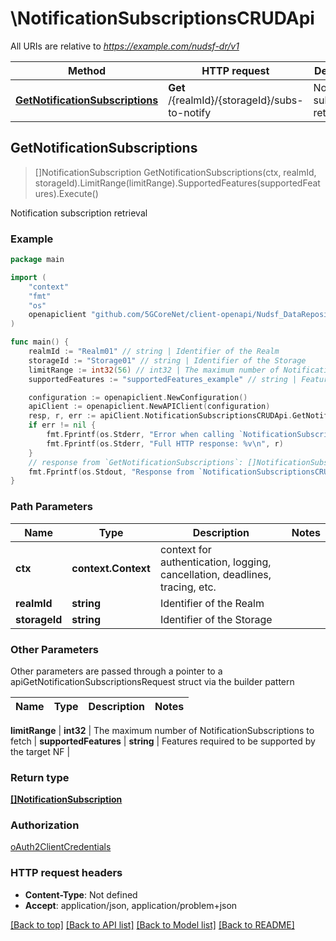 # \NotificationSubscriptionsCRUDApi

All URIs are relative to *https://example.com/nudsf-dr/v1*

Method | HTTP request | Description
------------- | ------------- | -------------
[**GetNotificationSubscriptions**](NotificationSubscriptionsCRUDApi.md#GetNotificationSubscriptions) | **Get** /{realmId}/{storageId}/subs-to-notify | Notification subscription retrieval



## GetNotificationSubscriptions

> []NotificationSubscription GetNotificationSubscriptions(ctx, realmId, storageId).LimitRange(limitRange).SupportedFeatures(supportedFeatures).Execute()

Notification subscription retrieval



### Example

```go
package main

import (
    "context"
    "fmt"
    "os"
    openapiclient "github.com/5GCoreNet/client-openapi/Nudsf_DataRepository"
)

func main() {
    realmId := "Realm01" // string | Identifier of the Realm
    storageId := "Storage01" // string | Identifier of the Storage
    limitRange := int32(56) // int32 | The maximum number of NotificationSubscriptions to fetch (optional)
    supportedFeatures := "supportedFeatures_example" // string | Features required to be supported by the target NF (optional)

    configuration := openapiclient.NewConfiguration()
    apiClient := openapiclient.NewAPIClient(configuration)
    resp, r, err := apiClient.NotificationSubscriptionsCRUDApi.GetNotificationSubscriptions(context.Background(), realmId, storageId).LimitRange(limitRange).SupportedFeatures(supportedFeatures).Execute()
    if err != nil {
        fmt.Fprintf(os.Stderr, "Error when calling `NotificationSubscriptionsCRUDApi.GetNotificationSubscriptions``: %v\n", err)
        fmt.Fprintf(os.Stderr, "Full HTTP response: %v\n", r)
    }
    // response from `GetNotificationSubscriptions`: []NotificationSubscription
    fmt.Fprintf(os.Stdout, "Response from `NotificationSubscriptionsCRUDApi.GetNotificationSubscriptions`: %v\n", resp)
}
```

### Path Parameters


Name | Type | Description  | Notes
------------- | ------------- | ------------- | -------------
**ctx** | **context.Context** | context for authentication, logging, cancellation, deadlines, tracing, etc.
**realmId** | **string** | Identifier of the Realm | 
**storageId** | **string** | Identifier of the Storage | 

### Other Parameters

Other parameters are passed through a pointer to a apiGetNotificationSubscriptionsRequest struct via the builder pattern


Name | Type | Description  | Notes
------------- | ------------- | ------------- | -------------


 **limitRange** | **int32** | The maximum number of NotificationSubscriptions to fetch | 
 **supportedFeatures** | **string** | Features required to be supported by the target NF | 

### Return type

[**[]NotificationSubscription**](NotificationSubscription.md)

### Authorization

[oAuth2ClientCredentials](../README.md#oAuth2ClientCredentials)

### HTTP request headers

- **Content-Type**: Not defined
- **Accept**: application/json, application/problem+json

[[Back to top]](#) [[Back to API list]](../README.md#documentation-for-api-endpoints)
[[Back to Model list]](../README.md#documentation-for-models)
[[Back to README]](../README.md)


